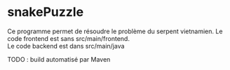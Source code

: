 # snakePuzzle
Ce programme permet de résoudre le problème du serpent vietnamien.
Le code frontend est sans src/main/frontend.  
Le code backend est dans src/main/java


TODO : build automatisé par Maven
